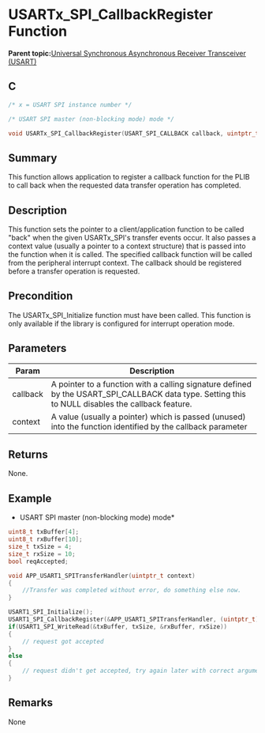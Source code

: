 # USARTx\_SPI\_CallbackRegister Function

**Parent topic:**[Universal Synchronous Asynchronous Receiver Transceiver \(USART\)](GUID-5ED4F08A-8227-486D-9727-78BD47CA0866.md)

## C

```c
/* x = USART SPI instance number */

/* USART SPI master (non-blocking mode) mode */

void USARTx_SPI_CallbackRegister(USART_SPI_CALLBACK callback, uintptr_t context )

```

## Summary

This function allows application to register a callback function for the PLIB to call back when the requested data transfer operation has completed.

## Description

This function sets the pointer to a client/application function to be called "back" when the given USARTx\_SPI's transfer events occur. It also passes a context value \(usually a pointer to a context structure\) that is passed into the function when it is called. The specified callback function will be called from the peripheral interrupt context. The callback should be registered before a transfer operation is requested.

## Precondition

The USARTx\_SPI\_Initialize function must have been called. This function is only available if the library is configured for interrupt operation mode.

## Parameters

|Param|Description|
|-----|-----------|
|callback|A pointer to a function with a calling signature defined by the USART\_SPI\_CALLBACK data type. Setting this to NULL disables the callback feature.|
|context|A value \(usually a pointer\) which is passed \(unused\) into the function identified by the callback parameter|

## Returns

None.

## Example

-   USART SPI master \(non-blocking mode\) mode\*


```c
uint8_t txBuffer[4];
uint8_t rxBuffer[10];
size_t txSize = 4;
size_t rxSize = 10;
bool reqAccepted;

void APP_USART1_SPITransferHandler(uintptr_t context)
{
    //Transfer was completed without error, do something else now.
}

USART1_SPI_Initialize();
USART1_SPI_CallbackRegister(&APP_USART1_SPITransferHandler, (uintptr_t)NULL);
if(USART1_SPI_WriteRead(&txBuffer, txSize, &rxBuffer, rxSize))
{
    // request got accepted
}
else
{
    // request didn't get accepted, try again later with correct arguments
}
```

## Remarks

None

